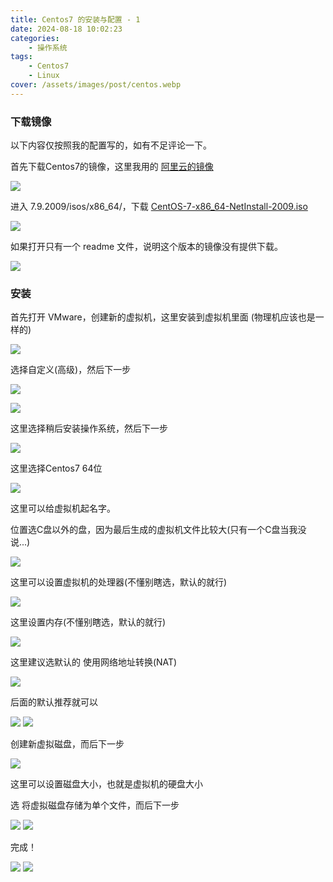 ```yaml
---
title: Centos7 的安装与配置 - 1
date: 2024-08-18 10:02:23
categories:
    - 操作系统
tags:
    - Centos7
    - Linux
cover: /assets/images/post/centos.webp
---
```


### 下载镜像
以下内容仅按照我的配置写的，如有不足评论一下。

首先下载Centos7的镜像，这里我用的 [阿里云的镜像](https://mirrors.aliyun.com/centos/)

![](1.png)

进入 7.9.2009/isos/x86_64/，下载 [CentOS-7-x86_64-NetInstall-2009.iso](https://mirrors.aliyun.com/centos/7.9.2009/isos/x86_64/CentOS-7-x86_64-NetInstall-2009.iso)

![](2.png)

如果打开只有一个 readme 文件，说明这个版本的镜像没有提供下载。

![](3.png)

### 安装

首先打开 VMware，创建新的虚拟机，这里安装到虚拟机里面 (物理机应该也是一样的)

![](4.png)

选择自定义(高级)，然后下一步

![](5.png)

![](6.png)

这里选择稍后安装操作系统，然后下一步

![](7.png)

这里选择Centos7 64位

![](8.png)

这里可以给虚拟机起名字。

位置选C盘以外的盘，因为最后生成的虚拟机文件比较大(只有一个C盘当我没说...)

![](9.png)

这里可以设置虚拟机的处理器(不懂别瞎选，默认的就行)

![](10.png)

这里设置内存(不懂别瞎选，默认的就行)

![](11.png)

这里建议选默认的 使用网络地址转换(NAT)

![](12.png)

后面的默认推荐就可以

![](13.png)
![](14.png)

创建新虚拟磁盘，而后下一步

![](15.png)

这里可以设置磁盘大小，也就是虚拟机的硬盘大小

选 将虚拟磁盘存储为单个文件，而后下一步

![](16.png)
![](17.png)

完成！

![](18.png)
![](19.png)
